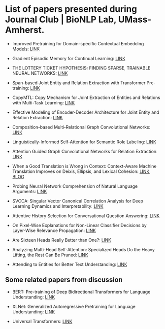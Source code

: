 # List of papers presented during Journal Club | BioNLP Lab, UMass-Amherst.

- Improved Pretraining for Domain-specific Contextual Embedding Models: [LINK](https://arxiv.org/abs/2004.02288)

- Gradient Episodic Memory for Continual Learning: [LINK](https://papers.nips.cc/paper/7225-gradient-episodic-memory-for-continual-learning.pdf)

- THE LOTTERY TICKET HYPOTHESIS: FINDING SPARSE, TRAINABLE NEURAL NETWORKS: [LINK](https://www.thetalkingmachines.com/sites/default/files/2019-05/2c35994ea2912e6517a87c50fc55faa58f0df150-compressed.pdf)

- Span-based Joint Entity and Relation Extraction with Transformer Pre-training: [LINK](https://arxiv.org/pdf/1909.07755.pdf)

- CopyMTL: Copy Mechanism for Joint Extraction of Entities and Relations with Multi-Task Learning: [LINK](https://arxiv.org/pdf/1911.10438.pdf)

- Effective Modeling of Encoder-Decoder Architecture for Joint Entity and Relation Extraction: [LINK](https://arxiv.org/pdf/1911.09886.pdf)

- Composition-based Multi-Relational Graph Convolutional Networks: [LINK](https://arxiv.org/abs/1911.03082)

- Linguistically-Informed Self-Attention for Semantic Role Labeling: [LINK](https://arxiv.org/abs/1804.08199)

- Attention Guided Graph Convolutional Networks for Relation Extraction: [LINK](https://arxiv.org/abs/1906.07510)

- When a Good Translation is Wrong in Context: Context-Aware Machine Translation Improves on Deixis, Ellipsis, and Lexical Cohesion: [LINK](https://www.aclweb.org/anthology/P19-1116/), [BLOG](https://lena-voita.github.io/posts/acl19_context.html)

- Probing Neural Network Comprehension of Natural Language Arguments: [LINK](https://arxiv.org/pdf/1907.07355.pdf)

- SVCCA: Singular Vector Canonical Correlation Analysis for Deep Learning Dynamics and Interpretability: [LINK](https://arxiv.org/abs/1706.05806)

- Attentive History Selection for Conversational Question Answering: [LINK](https://arxiv.org/abs/1908.09456)

- On Pixel-Wise Explanations for Non-Linear Classifier Decisions by Layer-Wise Relevance Propagation: [LINK](https://journals.plos.org/plosone/article?id=10.1371/journal.pone.0130140#sec019)

- Are Sixteen Heads Really Better than One?: [LINK](https://arxiv.org/pdf/1905.10650.pdf)

- Analyzing Multi-Head Self-Attention: Specialized Heads Do the Heavy Lifting, the Rest Can Be Pruned: [LINK](https://www.aclweb.org/anthology/P19-1580/)

- Attending to Entities for Better Text Understanding: [LINK](https://arxiv.org/abs/1911.04361)


## Some related papers from discussion

- BERT: Pre-training of Deep Bidirectional Transformers for Language Understanding: [LINK](https://arxiv.org/abs/1810.04805)

- XLNet: Generalized Autoregressive Pretraining for Language Understanding: [LINK](https://arxiv.org/abs/1906.08237)

- Universal Transformers: [LINK](https://arxiv.org/abs/1807.03819)

